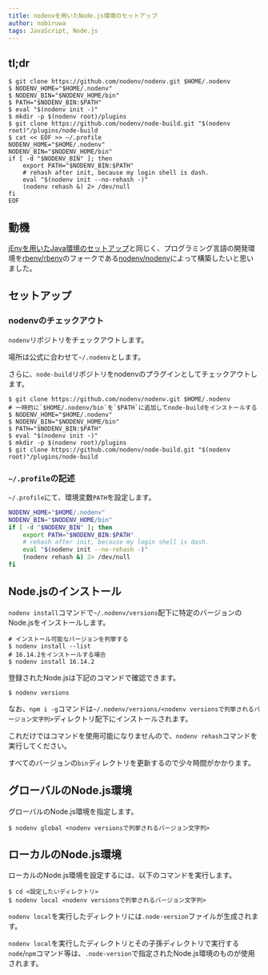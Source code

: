 ```yaml
---
title: nodenvを用いたNode.js環境のセットアップ
author: nobiruwa
tags: JavaScript, Node.js
---
```


## tl;dr

``` console
$ git clone https://github.com/nodenv/nodenv.git $HOME/.nodenv
$ NODENV_HOME="$HOME/.nodenv"
$ NODENV_BIN="$NODENV_HOME/bin"
$ PATH="$NODENV_BIN:$PATH"
$ eval "$(nodenv init -)"
$ mkdir -p $(nodenv root)/plugins
$ git clone https://github.com/nodenv/node-build.git "$(nodenv root)"/plugins/node-build
$ cat << EOF >> ~/.profile
NODENV_HOME="$HOME/.nodenv"
NODENV_BIN="$NODENV_HOME/bin"
if [ -d "$NODENV_BIN" ]; then
    export PATH="$NODENV_BIN:$PATH"
    # rehash after init, because my login shell is dash.
    eval "$(nodenv init --no-rehash -)"
    (nodenv rehash &) 2> /dev/null
fi
EOF
```

## 動機

[jEnvを用いたJava環境のセットアップ](2019-06-16-setup-java-environment-with-jenv.html)と同じく、プログラミング言語の開発環境を[rbenv/rbenv](https://github.com/rbenv/rbenv)のフォークである[nodenv/nodenv](https://github.com/nodenv/nodenv)によって構築したいと思いました。

## セットアップ

### nodenvのチェックアウト

`nodenv`リポジトリをチェックアウトします。

場所は公式に合わせて`~/.nodenv`とします。

さらに、`node-build`リポジトリをnodenvのプラグインとしてチェックアウトします。

```console
$ git clone https://github.com/nodenv/nodenv.git $HOME/.nodenv
# 一時的に`$HOME/.nodenv/bin`を`$PATH`に追加してnode-buildをインストールする
$ NODENV_HOME="$HOME/.nodenv"
$ NODENV_BIN="$NODENV_HOME/bin"
$ PATH="$NODENV_BIN:$PATH"
$ eval "$(nodenv init -)"
$ mkdir -p $(nodenv root)/plugins
$ git clone https://github.com/nodenv/node-build.git "$(nodenv root)"/plugins/node-build
```

### `~/.profile`の記述

`~/.profile`にて、環境変数`PATH`を設定します。

```bash
NODENV_HOME="$HOME/.nodenv"
NODENV_BIN="$NODENV_HOME/bin"
if [ -d "$NODENV_BIN" ]; then
    export PATH="$NODENV_BIN:$PATH"
    # rehash after init, because my login shell is dash.
    eval "$(nodenv init --no-rehash -)"
    (nodenv rehash &) 2> /dev/null
fi
```

## Node.jsのインストール

`nodenv install`コマンドで`~/.nodenv/versions`配下に特定のバージョンのNode.jsをインストールします。

```console
# インストール可能なバージョンを列挙する
$ nodenv install --list
# 16.14.2をインストールする場合
$ nodenv install 16.14.2
```

登録されたNode.jsは下記のコマンドで確認できます。

```console
$ nodenv versions
```

なお、`npm i -g`コマンドは`~/.nodenv/versions/<nodenv versionsで列挙されるバージョン文字列>`ディレクトリ配下にインストールされます。

これだけではコマンドを使用可能になりませんので、`nodenv rehash`コマンドを実行してください。

すべてのバージョンの`bin`ディレクトリを更新するので少々時間がかかります。

## グローバルのNode.js環境

グローバルのNode.js環境を指定します。

```console
$ nodenv global <nodenv versionsで列挙されるバージョン文字列>
```

## ローカルのNode.js環境

ローカルのNode.js環境を設定するには、以下のコマンドを実行します。

```console
$ cd <設定したいディレクトリ>
$ nodenv local <nodenv versionsで列挙されるバージョン文字列>
```

`nodenv local`を実行したディレクトリには`.node-version`ファイルが生成されます。

`nodenv local`を実行したディレクトリとその子孫ディレクトリで実行する`node`/`npm`コマンド等は、`.node-version`で指定されたNode.js環境のものが使用されます。
